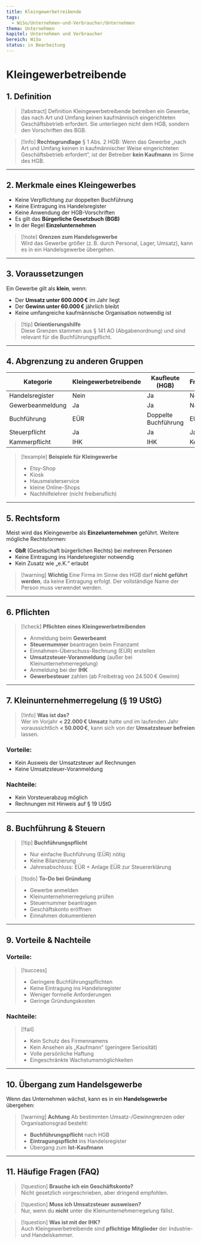 ```yaml
---
title: Kleingewerbetreibende
tags:
  - WiSo/Unternehmen-und-Verbraucher/Unternehmen
thema: Unternehmen
kapitel: Unternehmen und Verbraucher
bereich: WiSo
status: in Bearbeitung
---
```

# Kleingewerbetreibende

## 1. Definition

> [!abstract] Definition
> Kleingewerbetreibende betreiben ein Gewerbe, das nach Art und Umfang keinen kaufmännisch eingerichteten Geschäftsbetrieb erfordert. Sie unterliegen nicht dem HGB, sondern den Vorschriften des BGB.

> [!info] **Rechtsgrundlage**  § 1 Abs. 2 HGB: Wenn das Gewerbe „nach Art und Umfang keinen in kaufmännischer Weise eingerichteten Geschäftsbetrieb erfordert“, ist der Betreiber **kein Kaufmann** im Sinne des HGB.

---

## 2. Merkmale eines Kleingewerbes

- Keine Verpflichtung zur doppelten Buchführung  
- Keine Eintragung ins Handelsregister  
- Keine Anwendung der HGB-Vorschriften  
- Es gilt das **Bürgerliche Gesetzbuch (BGB)**  
- In der Regel **Einzelunternehmen**

> [!note] **Grenzen zum Handelsgewerbe**  
> Wird das Gewerbe größer (z. B. durch Personal, Lager, Umsatz), kann es in ein Handelsgewerbe übergehen.

---

## 3. Voraussetzungen

Ein Gewerbe gilt als **klein**, wenn:

- Der **Umsatz unter 600.000 €** im Jahr liegt  
- Der **Gewinn unter 60.000 €** jährlich bleibt  
- Keine umfangreiche kaufmännische Organisation notwendig ist

> [!tip] **Orientierungshilfe**  
> Diese Grenzen stammen aus § 141 AO (Abgabenordnung) und sind relevant für die Buchführungspflicht.

---

## 4. Abgrenzung zu anderen Gruppen

| Kategorie                  | Kleingewerbetreibende       | Kaufleute (HGB)            | Freiberufler:innen           |
|---------------------------|-----------------------------|----------------------------|------------------------------|
| Handelsregister            | Nein                        | Ja                         | Nein                         |
| Gewerbeanmeldung           | Ja                          | Ja                         | Nein                         |
| Buchführung                | EÜR                         | Doppelte Buchführung       | EÜR                          |
| Steuerpflicht              | Ja                          | Ja                         | Ja                           |
| Kammerpflicht              | IHK                         | IHK                        | Keine IHK/HWK                |

> [!example] **Beispiele für Kleingewerbe**
> - Etsy-Shop  
> - Kiosk  
> - Hausmeisterservice  
> - kleine Online-Shops  
> - Nachhilfelehrer (nicht freiberuflich)

---

## 5. Rechtsform

Meist wird das Kleingewerbe als **Einzelunternehmen** geführt. Weitere mögliche Rechtsformen:

- **GbR** (Gesellschaft bürgerlichen Rechts) bei mehreren Personen  
- Keine Eintragung ins Handelsregister notwendig  
- Kein Zusatz wie „e.K.“ erlaubt

> [!warning] **Wichtig**
> Eine Firma im Sinne des HGB darf **nicht geführt werden**, da keine Eintragung erfolgt. Der vollständige Name der Person muss verwendet werden.

---

## 6. Pflichten

> [!check] **Pflichten eines Kleingewerbetreibenden**
> - Anmeldung beim **Gewerbeamt**  
> - **Steuernummer** beantragen beim Finanzamt  
> - Einnahmen-Überschuss-Rechnung (EÜR) erstellen  
> - **Umsatzsteuer-Voranmeldung** (außer bei Kleinunternehmerregelung)  
> - Anmeldung bei der **IHK**  
> - **Gewerbesteuer** zahlen (ab Freibetrag von 24.500 € Gewinn)

---

## 7. Kleinunternehmerregelung (§ 19 UStG)

> [!info] **Was ist das?**  
> Wer im Vorjahr **< 22.000 € Umsatz** hatte und im laufenden Jahr voraussichtlich **< 50.000 €**, kann sich von der **Umsatzsteuer befreien** lassen.

### Vorteile:
- Kein Ausweis der Umsatzsteuer auf Rechnungen  
- Keine Umsatzsteuer-Voranmeldung

### Nachteile:
- Kein Vorsteuerabzug möglich  
- Rechnungen mit Hinweis auf § 19 UStG

---

## 8. Buchführung & Steuern

> [!tip] **Buchführungspflicht**
> - Nur einfache Buchführung (EÜR) nötig  
> - Keine Bilanzierung  
> - Jahresabschluss: EÜR + Anlage EÜR zur Steuererklärung

> [!todo] **To-Do bei Gründung**
> - Gewerbe anmelden  
> - Kleinunternehmerregelung prüfen  
> - Steuernummer beantragen  
> - Geschäftskonto eröffnen  
> - Einnahmen dokumentieren

---

## 9. Vorteile & Nachteile

### Vorteile:
> [!success]
> - Geringere Buchführungspflichten  
> - Keine Eintragung ins Handelsregister  
> - Weniger formelle Anforderungen  
> - Geringe Gründungskosten

### Nachteile:
> [!fail]
> - Kein Schutz des Firmennamens  
> - Kein Ansehen als „Kaufmann“ (geringere Seriosität)  
> - Volle persönliche Haftung  
> - Eingeschränkte Wachstumsmöglichkeiten

---

## 10. Übergang zum Handelsgewerbe

Wenn das Unternehmen wächst, kann es in ein **Handelsgewerbe** übergehen:

> [!warning] **Achtung**
> Ab bestimmten Umsatz-/Gewinngrenzen oder Organisationsgrad besteht:
> - **Buchführungspflicht** nach HGB  
> - **Eintragungspflicht** ins Handelsregister  
> - Übergang zum **Ist-Kaufmann**

---

## 11. Häufige Fragen (FAQ)

> [!question] **Brauche ich ein Geschäftskonto?**  
> Nicht gesetzlich vorgeschrieben, aber dringend empfohlen.

> [!question] **Muss ich Umsatzsteuer ausweisen?**  
> Nur, wenn du **nicht** unter die Kleinunternehmerregelung fällst.

> [!question] **Was ist mit der IHK?**  
> Auch Kleingewerbetreibende sind **pflichtige Mitglieder** der Industrie- und Handelskammer.
